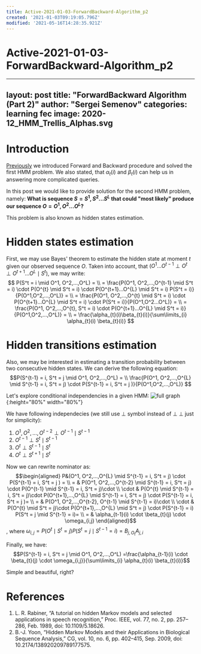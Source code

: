 ```yaml
---
title: Active-2021-01-03-ForwardBackward-Algorithm_p2
created: '2021-01-03T09:19:05.796Z'
modified: '2021-05-16T14:28:35.921Z'
---
```


# Active-2021-01-03-ForwardBackward-Algorithm_p2

---
layout: post
title: "ForwardBackward Algorithm (Part 2)"
author: "Sergei Semenov"
categories: learning fec
image: 2020-12_HMM_Trellis_Alphas.svg
---

# Introduction
[Previously](https://simonrus.github.io/about/learning/fec/ForwardBackward-Algorithm_p1.html) we introduced Forward and Backward procedure and solved the first HMM problem. We also stated, that $\alpha_t(i)$ and $\beta_t(i)$ can help us in answering more complicated queries. 

In this post we would like to provide solution for the second HMM problem, namely: __What is sequence $S = {S^1},{S^2}...{S^L}$ that could "most likely" produce our sequence $O = {O^1},{O^2}...{O^L}$?__ 

This problem is also known as hidden states estimation.

# Hidden states estimation
First, we may use Bayes' theorem to estimate the hidden state at moment $t$ given our observed sequence $O$. Taken into account, that $(O^1...O^{t-1} \perp O^{t} \perp O^{t+1}...O^{L} \mid S^{t})$, we may write:
$$
P(S^t = i \mid O^1, O^2,...,O^L) = \\
= \frac{P(O^1, O^2,...,O^{t-1} \mid S^t = i) \cdot P(O^{t} \mid S^t = i) \cdot P(O^{t+1}...O^{L} \mid S^t = i) P(S^t = i)}{P(O^1,O^2,...,O^L)} = \\
= \frac{P(O^1, O^2,...,O^{t} \mid S^t = i) \cdot P(O^{t+1}...O^{L} \mid S^t = i) \cdot P(S^t = i)}{P(O^1,O^2...O^L)} = \\
= \frac{P(O^1, O^2,...,O^{t}, S^t = i) \cdot P(O^{t+1}...O^{L} \mid S^t = i)}{P(O^1,O^2,...,O^L)} = \\
= \frac{\alpha_{t}(i)\beta_{t}(i)}{\sum\limits_{i} \alpha_{t}(i) \beta_{t}(i)}
$$

# Hidden transitions estimation 
Also, we may be interested in estimating a transition probability between two consecutive hidden states. We can derive the following equation:
$$P(S^{t-1} = i, S^t = j \mid O^1, O^2,...,O^L) = \\ \frac{P(O^1, O^2,...,O^{L} \mid S^{t-1} = i, S^t = j) \cdot P(S^{t-1} = i, S^t = j )}{P(O^1,O^2,...,O^L)}
$$

Let's explore conditional independencies in a given HMM:
![full graph](https://simonrus.github.io/about/assets/img/2021-01-03-HMM.svg "Graph"){:height="80%" width="80%"}

We have following independecies (we still use $\perp$ symbol instead of $\perp \!\!\! \perp$ just for simplicity):
1. $O^1, O^2,...,O^{t-2} \perp O^{t-1} \mid S^{t-1}$
2. $O^{t-1} \perp S^{t} \mid S^{t-1}$
3. $O^{t} \perp S^{t-1} \mid S^{t}$
4. $O^{t} \perp S^{t+1} \mid S^{t}$

Now we can rewrite nominator as:
$$\begin{aligned}  P&(O^1,  O^2,...,O^{L} \mid S^{t-1} = i, S^t = j) \cdot P(S^{t-1} = i, S^t = j ) = \\ =  & P(O^1, O^2,...,O^{t-2} \mid S^{t-1} = i, S^t = j) \cdot  P(O^{t-1} \mid S^{t-1} = i, S^t = j)\cdot \\ \cdot & P(O^{t} \mid S^{t-1} = i, S^t = j)\cdot P(O^{t+1},...,O^{L} \mid S^{t-1} = i, S^t = j) \cdot  P(S^{t-1} = i, S^t = j )= \\ =  & P(O^1, O^2,...,O^{t-2}, O^{t-1} \mid S^{t-1} = i)\cdot \\ \cdot & P(O^{t} \mid S^t = j)\cdot P(O^{t+1},...,O^{L} \mid S^t = j) \cdot  P(S^{t-1} = i) P(S^t = j \mid S^{t-1} = i)= \\ = & \alpha_{t-1}(i)  \cdot \beta_{t}(j) \cdot \omega_{i,j} \end{aligned}$$, where $\omega_{i,j} = P(O^{t} \mid S^t = j) P(S^t = j \mid S^{t-1} = i) = B_{j,O_t} A_{j, i}$

Finally, we have:
$$P(S^{t-1} = i, S^t = j \mid O^1, O^2,...,O^L) =\frac{\alpha_{t-1}(i)  \cdot \beta_{t}(j) \cdot \omega_{i,j}}{\sum\limits_{i} \alpha_{t}(i) \beta_{t}(i)}$$

Simple and beautiful, right?

# References 
1. L. R. Rabiner, “A tutorial on hidden Markov models and selected applications in speech recognition,” Proc. IEEE, vol. 77, no. 2, pp. 257–286, Feb. 1989, doi: 10.1109/5.18626.
2. B.-J. Yoon, “Hidden Markov Models and their Applications in Biological Sequence Analysis,” CG, vol. 10, no. 6, pp. 402–415, Sep. 2009, doi: 10.2174/138920209789177575.






